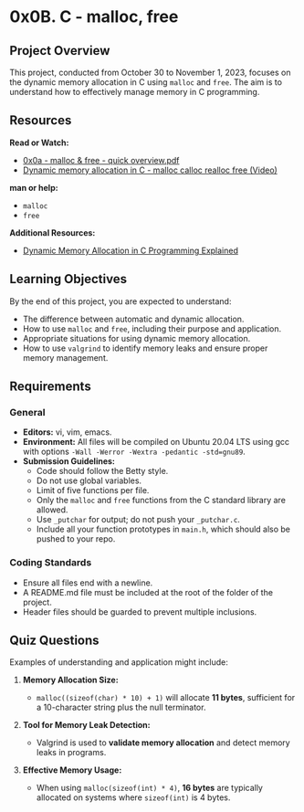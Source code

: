 # 0x0B. C - malloc, free

## Project Overview
This project, conducted from October 30 to November 1, 2023, focuses on the dynamic memory allocation in C using `malloc` and `free`. The aim is to understand how to effectively manage memory in C programming.

## Resources
**Read or Watch:**
- [0x0a - malloc & free - quick overview.pdf](https://fakeurl.com/malloc-and-free-overview)
- [Dynamic memory allocation in C - malloc calloc realloc free (Video)](https://youtube.com/examplelink)

**man or help:**
- `malloc`
- `free`

**Additional Resources:**
- [Dynamic Memory Allocation in C Programming Explained](https://anotherexampleurl.com/dynamic-memory)

## Learning Objectives
By the end of this project, you are expected to understand:
- The difference between automatic and dynamic allocation.
- How to use `malloc` and `free`, including their purpose and application.
- Appropriate situations for using dynamic memory allocation.
- How to use `valgrind` to identify memory leaks and ensure proper memory management.

## Requirements
### General
- **Editors:** vi, vim, emacs.
- **Environment:** All files will be compiled on Ubuntu 20.04 LTS using gcc with options `-Wall -Werror -Wextra -pedantic -std=gnu89`.
- **Submission Guidelines:**
  - Code should follow the Betty style.
  - Do not use global variables.
  - Limit of five functions per file.
  - Only the `malloc` and `free` functions from the C standard library are allowed.
  - Use `_putchar` for output; do not push your `_putchar.c`.
  - Include all your function prototypes in `main.h`, which should also be pushed to your repo.

### Coding Standards
- Ensure all files end with a newline.
- A README.md file must be included at the root of the folder of the project.
- Header files should be guarded to prevent multiple inclusions.

## Quiz Questions
Examples of understanding and application might include:

1. **Memory Allocation Size:**
   - `malloc((sizeof(char) * 10) + 1)` will allocate **11 bytes**, sufficient for a 10-character string plus the null terminator.

2. **Tool for Memory Leak Detection:**
   - Valgrind is used to **validate memory allocation** and detect memory leaks in programs.

3. **Effective Memory Usage:**
   - When using `malloc(sizeof(int) * 4)`, **16 bytes** are typically allocated on systems where `sizeof(int)` is 4 bytes.
